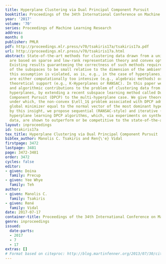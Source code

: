 ```yaml
---
title: Hyperplane Clustering via Dual Principal Component Pursuit
booktitle: Proceedings of the 34th International Conference on Machine Learning
year: '2017'
volume: '70'
series: Proceedings of Machine Learning Research
address: 
month: 0
publisher: PMLR
pdf: http://proceedings.mlr.press/v70/tsakiris17a/tsakiris17a.pdf
url: http://proceedings.mlr.press/v70/tsakiris17a.html
abstract: State-of-the-art methods for clustering data drawn from a union of subspaces
  are based on sparse and low-rank representation theory and convex optimization algorithms.
  Existing results guaranteeing the correctness of such methods require the dimension
  of the subspaces to be small relative to the dimension of the ambient space. When
  this assumption is violated, as is, e.g., in the case of hyperplanes, existing methods
  are either computationally too intensive (e.g., algebraic methods) or lack sufficient
  theoretical support (e.g., K-Hyperplanes or RANSAC). In this paper we provide theoretical
  and algorithmic contributions to the problem of clustering data from a union of
  hyperplanes, by extending a recent subspace learning method called Dual Principal
  Component Pursuit (DPCP) to the multi-hyperplane case. We give theoretical guarantees
  under which, the non-convex $\ell_1$ problem associated with DPCP admits a unique
  global minimizer equal to the normal vector of the most dominant hyperplane. Inspired
  by this insight, we propose sequential (RANSAC-style) and iterative (K-Hyperplanes-style)
  hyperplane learning DPCP algorithms, which, via experiments on synthetic and real
  data, are shown to outperform or be competitive to the state-of-the-art.
layout: inproceedings
id: tsakiris17a
tex_title: Hyperplane Clustering via Dual Principal Component Pursuit
bibtex_author: Manolis C. Tsakiris and Ren{\'e} Vidal
firstpage: 3472
lastpage: 3481
page: 3472-3481
order: 3472
cycles: false
editor:
- given: Doina
  family: Precup
- given: Yee Whye
  family: Teh
author:
- given: Manolis C.
  family: Tsakiris
- given: René
  family: Vidal
date: 2017-07-17
container-title: Proceedings of the 34th International Conference on Machine Learning
genre: inproceedings
issued:
  date-parts:
  - 2017
  - 7
  - 17
extras: []
# Format based on citeproc: http://blog.martinfenner.org/2013/07/30/citeproc-yaml-for-bibliographies/
---
```

